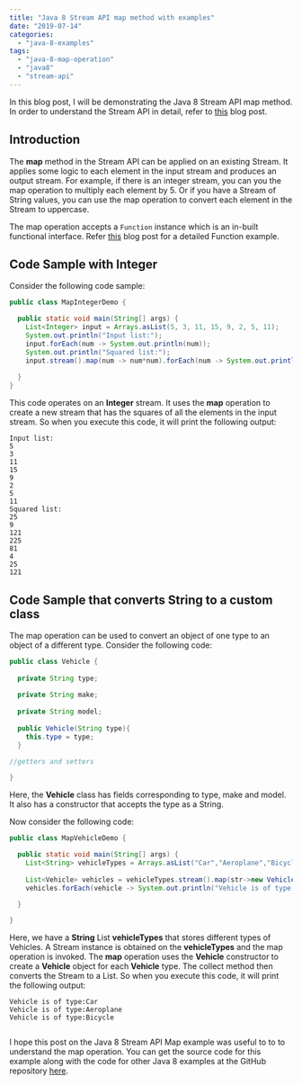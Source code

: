 ```yaml
---
title: "Java 8 Stream API map method with examples"
date: "2019-07-14"
categories: 
  - "java-8-examples"
tags: 
  - "java-8-map-operation"
  - "java8"
  - "stream-api"
---
```


In this blog post, I will be demonstrating the Java 8 Stream API map method. In order to understand the Stream API in detail, refer to [this](../java8-features/java-8-stream-api.md) blog post.

## Introduction

The **map** method in the Stream API can be applied on an existing Stream. It applies some logic to each element in the input stream and produces an output stream. For example, if there is an integer stream, you can you the map operation to multiply each element by 5. Or if you have a Stream of String values, you can use the map operation to convert each element in the Stream to uppercase.

The map operation accepts a `Function` instance which is an in-built functional interface. Refer [this](java-8-function-interface-example.md) blog post for a detailed Function example.

## Code Sample with Integer

Consider the following code sample:

```java
public class MapIntegerDemo {

  public static void main(String[] args) {
    List<Integer> input = Arrays.asList(5, 3, 11, 15, 9, 2, 5, 11);
    System.out.println("Input list:");
    input.forEach(num -> System.out.println(num));
    System.out.println("Squared list:");
    input.stream().map(num -> num*num).forEach(num -> System.out.println(num));
    
  }
}
```

This code operates on an **Integer** stream. It uses the **map** operation to create a new stream that has the squares of all the elements in the input stream. So when you execute this code, it will print the following output:

```
Input list:
5
3
11
15
9
2
5
11
Squared list:
25
9
121
225
81
4
25
121
```

## Code Sample that converts String to a custom class

The map operation can be used to convert an object of one type to an object of a different type. Consider the following code:

```java
public class Vehicle {
  
  private String type;
  
  private String make;
  
  private String model;
  
  public Vehicle(String type){
    this.type = type;
  }

//getters and setters

}
```

Here, the **Vehicle** class has fields corresponding to type, make and model. It also has a constructor that accepts the type as a String.

Now consider the following code:

```java
public class MapVehicleDemo {

  public static void main(String[] args) {
    List<String> vehicleTypes = Arrays.asList("Car","Aeroplane","Bicycle");
    
    List<Vehicle> vehicles = vehicleTypes.stream().map(str->new Vehicle(str)).collect(Collectors.toList());
    vehicles.forEach(vehicle -> System.out.println("Vehicle is of type:"+vehicle.getType()));

  }

}
```

Here, we have a **String** List **vehicleTypes** that stores different types of Vehicles. A Stream instance is obtained on the **vehicleTypes** and the map operation is invoked. The **map** operation uses the **Vehicle** constructor to create a **Vehicle** object for each **Vehicle** type. The collect method then converts the Stream to a List. So when you execute this code, it will print the following output:

```
Vehicle is of type:Car
Vehicle is of type:Aeroplane
Vehicle is of type:Bicycle


```

I hope this post on the Java 8 Stream API Map example was useful to to to understand the map operation. You can get the source code for this example along with the code for other Java 8 examples at the GitHub repository [here](https://github.com/reshmabidikar/Java8Demo).
